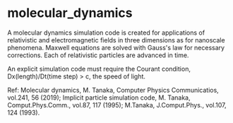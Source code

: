 # molecular_dynamics
A molecular dynamics simulation code is created for applications 
of relativistic and electromagnetic fields in three dimensions as 
for nanoscale phenomena. Maxwell equations are solved with Gauss's law
for necessary corrections. Each of relativistic particles are advanced in time. 

An explicit simulation code must require the Courant condition, 
Dx(length)/Dt(time step) > c, the speed of light.  

Ref: Molecular dynamics, M. Tanaka, Computer Physics Communicatios, vol.241, 56 (2019);
     Implicit particle simulation code, M. Tanaka, Comput.Phys.Comm., vol.87, 117 (1995);
     M.Tanaka, J.Comput.Phys., vol.107, 124 (1993).  
     
